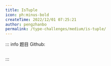 ```yaml
---
title: IsTuple
icon: ph:minus-bold
createTime: 2022/12/01 07:25:21
author: pengzhanbo
permalink: /type-challenges/medium/is-tuple/
---
```


::: info 题目
Github: []()

```ts

```

:::
